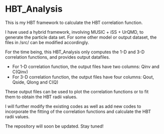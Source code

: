 # HBT_Analysis

This is my HBT framework to calculate the HBT correlation function. 

I have used a hybrid framework, involving MUSIC + iSS + UrQMD, to generate the particle data set. For some other model or output dataset, the files in /src/ can be modified accordingly. 

For the time being, this HBT_Analysis only computes the 1-D and 3-D correlation functions, and provides output datafiles.
* For 1-D correlation function, the output files have two columns: Qinv and C(Qinv)
* For 3-D correlation function, the output files have four columns: Qout, Qside, Qlong and C(Q)

These output files can be used to plot the correlation functions or to fit them to obtain the HBT radii values. 

I will further modify the existing codes as well as add new codes to incorporate the fitting of the correlation functions and calculate the HBT radii values. 

The repository will soon be updated. Stay tuned! 

 
